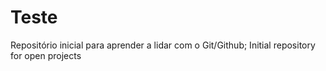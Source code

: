 # Teste
Repositório inicial para aprender a lidar com o Git/Github; Initial repository for open projects
